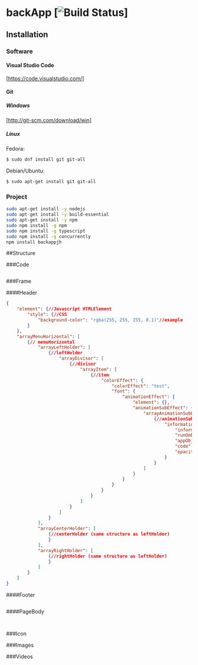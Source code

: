 # backApp [![Build Status](https://travis-ci.org/Judahh/backApp.svg?branch=master)]
## Installation

### Software

#### Visual Studio Code

[https://code.visualstudio.com/]

#### Git

##### Windows
[http://git-scm.com/download/win]

##### Linux
Fedora:
```sh
$ sudo dnf install git git-all
```
Debian/Ubuntu:
```sh
$ sudo apt-get install git git-all
```

### Project

```sh
sudo apt-get install -y nodejs
sudo apt-get install -y build-essential
sudo apt-get install -y npm
sudo npm install -g npm
sudo npm install -g typescript
sudo npm install -g concurrently	
npm install backappjh
```

##Structure

###Code

```typescript

```

###Frame

####Header
```json
{
    "element": {//Javascript HTMLElement
        "style": {//CSS
            "background-color": "rgba(255, 255, 255, 0.1)"//example
        }
    },
    "arrayMenuHorizontal": [
        {// menuHorizontal
            "arrayLeftHolder": [
                {//leftHolder
                    "arrayDivisor": [
                        {//divisor
                            "arrayItem": [
                                {//item
                                    "colorEffect": {
                                        "colorEffect": "test",
                                        "font": {
                                            "animationEffect": {
                                                "element": {},
                                                "animationSubEffect": {
                                                    "arrayAnimationSubEffectHolder": [
                                                        {//animationSubEffectHolder
                                                            "information": {
                                                                "information": "",
                                                                "runOnBuild": true,
                                                                "appObject": {},
                                                                "code": "WifiConnections",
                                                                "opacity": 1
                                                            }
                                                        }
                                                    ]
                                                }
                                            }
                                        }
                                    }
                                }
                            ]
                        }
                    ]
                }
            ],
            "arrayCenterHolder": [
                {//centerHolder (same structure as leftHolder)
                }
            ],
            "arrayRightHolder": [
                {//rightHolder (same structure as leftHolder)
                }
            ]
        }
    ]
}
```

####Footer
```json

```

####PageBody
```json
    
```

###Icon



###Images



###Videos
